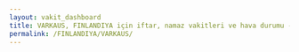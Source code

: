```yaml
---
layout: vakit_dashboard
title: VARKAUS, FINLANDIYA için iftar, namaz vakitleri ve hava durumu - ilçe/eyalet seç
permalink: /FINLANDIYA/VARKAUS/
---
```


<script type="text/javascript">
  var GLOBAL_COUNTRY = 'FINLANDIYA';
  var GLOBAL_CITY = 'VARKAUS';
  var GLOBAL_STATE = '';
  var lat = 72;
  var lon = 21;
</script>
